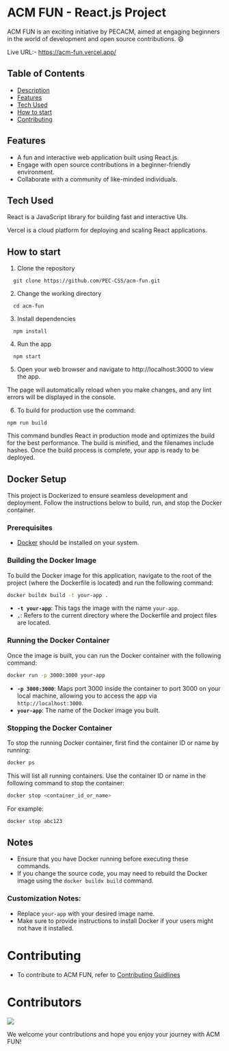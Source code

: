 # ACM FUN - React.js Project

ACM FUN is an exciting initiative by PECACM, aimed at engaging beginners in the world of development and open source contributions. 😄

Live URL:- https://acm-fun.vercel.app/

## Table of Contents

- [Description](#acm-fun---reactjs-project)
- [Features](#features)
- [Tech Used](#tech-used)
- [How to start](#how-to-start)
- [Contributing](#contributing)

## Features

- A fun and interactive web application built using React.js.
- Engage with open source contributions in a beginner-friendly environment.
- Collaborate with a community of like-minded individuals.

## Tech Used

React is a JavaScript library for building fast and interactive UIs.

Vercel is a cloud platform for deploying and scaling React applications.

## How to start

1. Clone the repository

```
  git clone https://github.com/PEC-CSS/acm-fun.git
```

2. Change the working directory

```
  cd acm-fun
```

3. Install dependencies

```
  npm install
```

4. Run the app

```
  npm start
```

5. Open your web browser and navigate to http://localhost:3000 to view the app.

The page will automatically reload when you make changes, and any lint errors will be displayed in the console.

6. To build for production use the command:

```
npm run build
```

This command bundles React in production mode and optimizes the build for the best performance. The build is minified, and the filenames include hashes. Once the build process is complete, your app is ready to be deployed.

## Docker Setup

This project is Dockerized to ensure seamless development and deployment. Follow the instructions below to build, run, and stop the Docker container.

### Prerequisites

- [Docker](https://www.docker.com/get-started) should be installed on your system.

### Building the Docker Image

To build the Docker image for this application, navigate to the root of the project (where the Dockerfile is located) and run the following command:

```bash
docker buildx build -t your-app .
```

- **`-t your-app`**: This tags the image with the name `your-app`.
- **`.`**: Refers to the current directory where the Dockerfile and project files are located.

### Running the Docker Container

Once the image is built, you can run the Docker container with the following command:

```bash
docker run -p 3000:3000 your-app
```

- **`-p 3000:3000`**: Maps port 3000 inside the container to port 3000 on your local machine, allowing you to access the app via `http://localhost:3000`.
- **`your-app`**: The name of the Docker image you built.

### Stopping the Docker Container

To stop the running Docker container, first find the container ID or name by running:

```bash
docker ps
```

This will list all running containers. Use the container ID or name in the following command to stop the container:

```bash
docker stop <container_id_or_name>
```

For example:

```bash
docker stop abc123
```


## Notes

- Ensure that you have Docker running before executing these commands.
- If you change the source code, you may need to rebuild the Docker image using the `docker buildx build` command.


### Customization Notes:
- Replace `your-app` with your desired image name.
- Make sure to provide instructions to install Docker if your users might not have it installed.

# Contributing

- To contribute to ACM FUN, refer to [Contributing Guidlines](./Contributing.md)

# Contributors

<a href="https://github.com/PEC-CSS/acm-fun/graphs/contributors">
  <img src="https://contrib.rocks/image?repo=PEC-CSS/acm-fun" />
</a>

<br>

We welcome your contributions and hope you enjoy your journey with ACM FUN!
